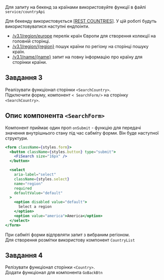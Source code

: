 <!-- ## Завдання 1 -->

<!-- Створи базову маршрутизацію для застосунку пошуку і зберігання країн -->

<!-- У застосунку повинні бути такі маршрути. -->

<!-- - `'/'` - сторінка `<Home/>`, домашня сторінка зі переліком Європейських країн. -->
<!-- - `'/country'` - сторінка `<SearchCountry/>`, сторінка пошуку країн по регіону. -->
<!-- - `'/country/:countryId'` - сторінка `<Country/>`, сторінка з детальною
  інформацією про країну -->

<!-- Якщо користувач зайшов за неіснуючим маршрутом, його необхідно перенаправляти на
домашню сторінку,\
використайте компонент `<Navigate/>` -->

<!-- Додайте `lazy` для відкладеного завантаження сторінок -->

Для запиту на бекенд за країнами використовуйте функції в файлі
`service/countryApi`

Для бекенду використовується [[REST COUNTRIES]](https://restcountries.com/). У
цій роботі будуть використовуватися наступні ендпоінти.

- [/v3.1/region/europe](https://restcountries.com/v3.1/subregion/europe) перелік
  країн Європи для створення колекції на головній сторінці.
- [/v3.1/region/{region}](https://restcountries.com/#api-endpoints-v3-region)
  пошук країни по регіону на сторінці пошуку країн.
- [/v3.1/name/{name}](https://restcountries.com/#api-endpoints-v3-name) запит на
  повну інформацію про країну для сторінки країни.

<!-- ## Завдання 2 -->

<!-- Реалізувати функціонал сторінки `<Home/>`, при відкриті сторінки відправляти
запит за країнами європи і відображати на сторінці -->

<!-- Для створення списку країн використовуй компонент `CountryList`. -->

<!-- Для створення сітки використовуй компоненти `<Grid>` та `<GridItem>`\
всередені компонента `CountryList`\
Пиклад розмітки однієї li -->

<!-- ```
 <GridItem >
  <Link >
    <img src='' alt='' />
  </Link>
</GridItem>
``` -->

## Завдання 3

Реалізувати функціонал сторінки `<SearchCountry>`.\
Підключити форму, компонент `< SearchForm/>` на сторінку `<SearchCountry>`.

## Опис компонента `<SearchForm>`

Компонент приймає один проп `onSubmit` - функцію для передачі значення
внутрішнього стану під час сабміту форми. Він буде наступної структури.

```jsx
<form className={styles.form}>
  <button className={styles.button} type="submit">
    <FiSearch size="16px" />
  </button>

  <select
    aria-label="select"
    className={styles.select}
    name="region"
    required
    defaultValue="default"
  >
    <option disabled value="default">
      Select a region
    </option>
    <option value="america">America</option>
  </select>
</form>
```

При сабміті форми відпрвляти запит з вибраним регіоном.\
Для створення розмітки використову компонент `CountryList`

## Завдання 4

Релізувати функціонал сторінки `<Country>`.\
Додати функціонал для компонента `GoBackBtn`
